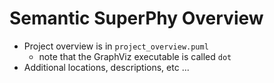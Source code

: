 # Semantic SuperPhy Overview
- Project overview is in `project_overview.puml`
    * note that the GraphViz executable is called `dot`
- Additional locations, descriptions, etc ...
